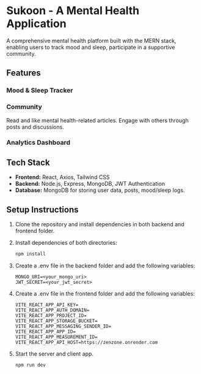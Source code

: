 # Sukoon - A Mental Health Application

A comprehensive mental health platform built with the MERN stack, enabling users to track mood and sleep, participate in a supportive community.

## Features

### Mood & Sleep Tracker

### Community

Read and like mental health-related articles. Engage with others through posts and discussions.

### Analytics Dashboard

## Tech Stack

- **Frontend:** React, Axios, Tailwind CSS
- **Backend:** Node.js, Express, MongoDB, JWT Authentication
- **Database:** MongoDB for storing user data, posts, mood/sleep logs.

## Setup Instructions
1. Clone the repository and install dependencies in both backend and frontend folder.
2. Install dependencies of both directories:
   
   ```bash
   npm install
4. Create a .env file in the backend folder and add the following variables:
   
   ```plaintext
   MONGO_URI=<your_mongo_uri>
   JWT_SECRET=<your_jwt_secret>
5. Create a .env file in the frontend folder and add the following variables:
   ```plaintext
   VITE_REACT_APP_API_KEY= 
   VITE_REACT_APP_AUTH_DOMAIN= 
   VITE_REACT_APP_PROJECT_ID= 
   VITE_REACT_APP_STORAGE_BUCKET= 
   VITE_REACT_APP_MESSAGING_SENDER_ID= 
   VITE_REACT_APP_APP_ID= 
   VITE_REACT_APP_MEASUREMENT_ID= 
   VITE_REACT_APP_API_HOST=https://zenzone.onrender.com

5. Start the server and client app.
   
   ```bash
   npm run dev